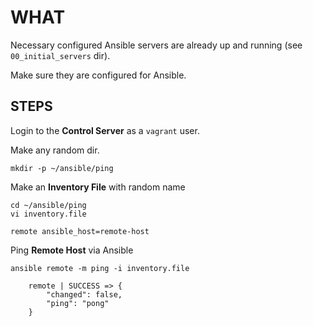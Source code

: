# WHAT

Necessary configured Ansible servers are already up and running (see `00_initial_servers` dir).

Make sure they are configured for Ansible.

## STEPS

Login to the **Control Server** as a `vagrant` user.

Make any random dir.
```
mkdir -p ~/ansible/ping
```

Make an **Inventory File** with random name
```
cd ~/ansible/ping
vi inventory.file

remote ansible_host=remote-host
```

Ping **Remote Host** via Ansible
```
ansible remote -m ping -i inventory.file

    remote | SUCCESS => {
        "changed": false, 
        "ping": "pong"
    }
```



